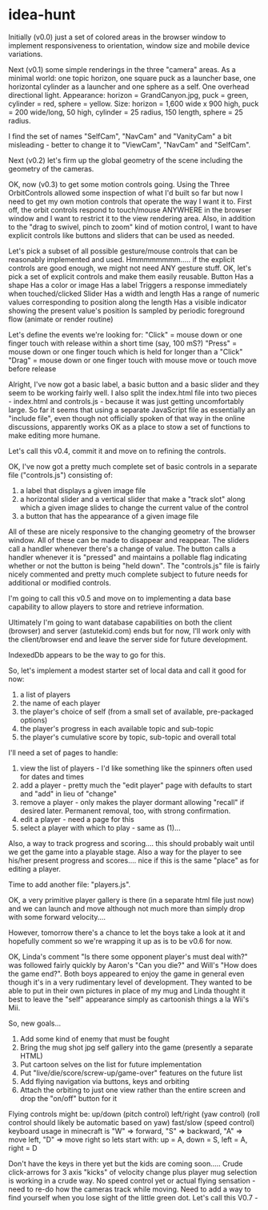 # idea-hunt

Initially (v0.0) just a set of colored areas in the browser window to implement responsiveness to orientation, window size and mobile device variations.

Next (v0.1) some simple renderings in the three "camera" areas. As a minimal world: one topic horizon, one square puck as a launcher base, one horizontal cylinder as a launcher and one sphere as a self. One overhead directional light.
Appearance: horizon = GrandCanyon.jpg, puck = green, cylinder = red, sphere = yellow.
Size: horizon = 1,600 wide x 900 high, puck = 200 wide/long, 50 high, cylinder = 25 radius, 150 length, sphere = 25 radius.

I find the set of names "SelfCam", "NavCam" and "VanityCam" a bit misleading - better to change it to "ViewCam", "NavCam" and "SelfCam".

Next (v0.2) let's firm up the global geometry of the scene including the geometry of the cameras.

OK, now (v0.3) to get some motion controls going. Using the Three OrbitControls allowed some inspection of what I'd built so far but now I need to get my own motion controls that operate the way I want it to. First off, the orbit controls respond to touch/mouse ANYWHERE in the browser window and I want to restrict it to the view rendering area. Also, in addition to the "drag to swivel, pinch to zoom" kind of motion control, I want to have explicit controls like buttons and sliders that can be used as needed.

Let's pick a subset of all possible gesture/mouse controls that can be reasonably implemented and used. Hmmmmmmmm..... if the explicit controls are good enough, we might not need ANY gesture stuff. OK, let's pick a set of explicit controls and make them easily reusable.
	Button
		Has a shape
		Has a color or image
		Has a label
		Triggers a response immediately when touched/clicked
	Slider
		Has a width and length
		Has a range of numeric values corresponding to position along the length
		Has a visible indicator showing the present value's position
		Is sampled by periodic foreground flow (animate or render routine)

Let's define the events we're looking for:
	"Click" = mouse down or one finger touch with release within a short time (say, 100 mS?)
	"Press" = mouse down or one finger touch which is held for longer than a "Click"
	"Drag" = mouse down or one finger touch with mouse move or touch move before release

Alright, I've now got a basic label, a basic button and a basic slider and they seem to be working fairly well. I also split the index.html file into two pieces - index.html and controls.js - because it was just getting uncomfortably large. So far it seems that using a separate JavaScript file as essentially an "include file", even though not officially spoken of that way in the online discussions, apparently works OK as a place to stow a set of functions to make editing more humane.

Let's call this v0.4, commit it and move on to refining the controls.

OK, I've now got a pretty much complete set of basic controls in a separate file ("controls.js") consisting of:
1) a label that displays a given image file
2) a horizontal slider and a vertical slider that make a "track slot" along which a given image slides to change the current value of the control
3) a button that has the appearance of a given image file

All of these are nicely responsive to the changing geometry of the browser window.
All of these can be made to disappear and reappear.
The sliders call a handler whenever there's a change of value.
The button calls a handler whenever it is "pressed" and maintains a pollable flag indicating whether or not the button is being "held down".
The "controls.js" file is fairly nicely commented and pretty much complete subject to future needs for additional or modified controls.

I'm going to call this v0.5 and move on to implementing a data base capability to allow players to store and retrieve information.

Ultimately I'm going to want database capabilities on both the client (browser) and server (astutekid.com) ends but for now, I'll work only with the client/browser end and leave the server side for future development.

IndexedDb appears to be the way to go for this.

So, let's implement a modest starter set of local data and call it good for now:
1) a list of players
2) the name of each player
3) the player's choice of self (from a small set of available, pre-packaged options)
4) the player's progress in each available topic and sub-topic
5) the player's cumulative score by topic, sub-topic and overall total

I'll need a set of pages to handle:
1) view the list of players - I'd like something like the spinners often used for dates and times
2) add a player - pretty much the "edit player" page with defaults to start and "add" in lieu of "change"
3) remove a player - only makes the player dormant allowing "recall" if desired later. Permanent removal, too, with strong confirmation.
4) edit a player - need a page for this
5) select a player with which to play - same as (1)...

Also, a way to track progress and scoring.... this should probably wait until we get the game into a playable stage.
Also a way for the player to see his/her present progress and scores.... nice if this is the same "place" as for editing a player.

Time to add another file: "players.js".

OK, a very primitive player gallery is there (in a separate html file just now) and we can launch and move although not much more than simply drop with some forward velocity....

However, tomorrow there's a chance to let the boys take a look at it and hopefully comment so we're wrapping it up as is to be v0.6 for now.

OK, Linda's comment "Is there some opponent player's must deal with?" was followed fairly quickly by Aaron's "Can you die?" and Will's "How does the game end?". Both boys appeared to enjoy the game in general even though it's in a very rudimentary level of development. They wanted to be able to put in their own pictures in place of my mug and Linda thought it best to leave the "self" appearance simply as cartoonish things a la Wii's Mii.

So, new goals...
1) Add some kind of enemy that must be fought
2) Bring the mug shot jpg self gallery into the game (presently a separate HTML)
3) Put cartoon selves on the list for future implementation
4) Put "live/die/score/screw-up/game-over" features on the future list
5) Add flying navigation via buttons, keys and orbiting
6) Attach the orbiting to just one view rather than the entire screen and drop the "on/off" button for it

Flying controls might be:
up/down (pitch control)
left/right (yaw control)
(roll control should likely be automatic based on yaw)
fast/slow (speed control)
keyboard usage in minecraft is "W" => forward, "S" => backward, "A" => move left, "D" => move right so lets start with:
up = A, down = S, left = A, right = D

Don't have the keys in there yet but the kids are coming soon.....
Crude click-arrows for 3 axis "kicks" of velocity change plus player mug selection is working in a crude way.
No speed control yet or actual flying sensation - need to re-do how the cameras track while moving.
Need to add a way to find yourself when you lose sight of the little green dot.
Let's call this V0.7 -


